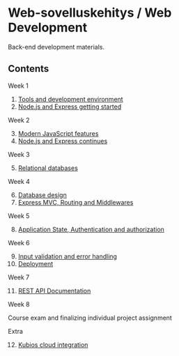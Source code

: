 # Web-sovelluskehitys / Web Development

Back-end development materials.

## Contents

Week 1

1. [Tools and development environment](01-tools-env.md)
2. [Node.js and Express getting started](02-node-express.md)

Week 2

3. [Modern JavaScript features](03-javascript-features.md)
4. [Node.js and Express continues](04-node-express-2.md)

Week 3

5. [Relational databases](05-databases.md)

Week 4

6. [Database design](06-database-api.md)
7. [Express MVC, Routing and Middlewares](07-express-mvc-db.md)

Week 5

8. [Application State, Authentication and authorization](08-state-auth.md)

Week 6

9. [Input validation and error handling](09-validation.md)
10. [Deployment](10-deployment.md)

Week 7

11. [REST API Documentation](11-documentation.md)

Week 8

Course exam and finalizing individual project assignment

Extra

12. [Kubios cloud integration](12-kubios.md)
